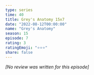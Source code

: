 ```yaml
---
type: series
time: 40
title: Grey's Anatomy 15x7
date: "2022-08-12T00:00:00"
name: "Grey's Anatomy"
season: 15
episode: 7
rating: 3
ratingEmoji: "⭐️⭐️⭐️"
share: false
---
```


*[No review was written for this episode]*